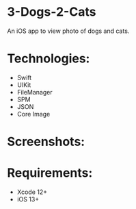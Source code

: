 # 3-Dogs-2-Cats
An iOS app to view photo of dogs and cats.

# Technologies:
  - Swift
  - UIKit
  - FileManager
  - SPM
  - JSON
  - Core Image
  
# Screenshots:



# Requirements:
  - Xcode 12+
  - iOS 13+
